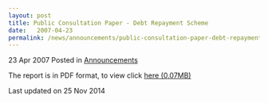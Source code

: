 ```yaml
---
layout: post
title: Public Consultation Paper - Debt Repayment Scheme
date:   2007-04-23
permalink: /news/announcements/public-consultation-paper-debt-repayment-scheme
---
```


23 Apr 2007 Posted in [Announcements](/news/announcements) 


The report is in PDF format, to view click [here (0.07MB)](/files/news/announcements/2007/12/linkclickf932.pdf)

<p class="right-side-updated">Last updated on 25 Nov 2014</p> 
